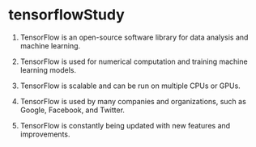 # tensorflowStudy


1. TensorFlow is an open-source software library for data analysis and machine learning.

2. TensorFlow is used for numerical computation and training machine learning models.

3. TensorFlow is scalable and can be run on multiple CPUs or GPUs.

4. TensorFlow is used by many companies and organizations, such as Google, Facebook, and Twitter.

5. TensorFlow is constantly being updated with new features and improvements.

